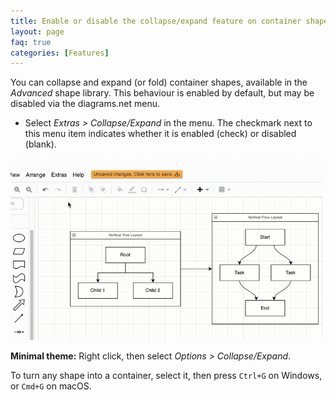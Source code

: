 ```yaml
---
title: Enable or disable the collapse/expand feature on container shapes
layout: page
faq: true
categories: [Features]
---
```


You can collapse and expand (or fold) container shapes, available in the _Advanced_ shape library. This behaviour is enabled by default, but may be disabled via the diagrams.net menu.

* Select _Extras > Collapse/Expand_ in the menu. The checkmark next to this menu item indicates whether it is enabled (check) or disabled (blank).

<img src="/assets/img/blog/collapse-expand-disable-enable.gif" style="width=100%;max-width:500px;height:auto;" alt="Enable and disable the collapse/expand feature on container shapes via the diagrams.net menu">

**Minimal theme:** Right click, then select _Options > Collapse/Expand_.

To turn any shape into a container, select it, then press ``Ctrl+G`` on Windows, or ``Cmd+G`` on macOS.
